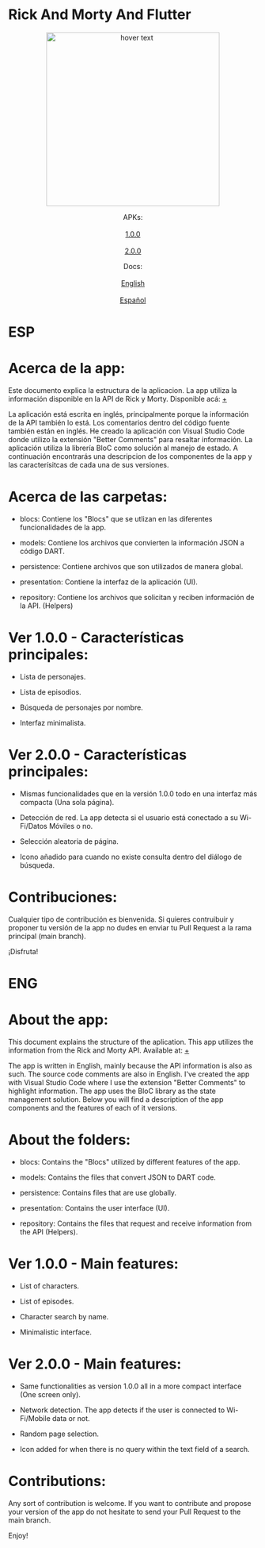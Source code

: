 # Rick And Morty And Flutter

<p align="center">
  <img src="https://github.com/navirobayo/rick_and_morty_and_flutter/blob/main/github_assets/images/repo_cover.png" width="350" title="hover text">
</p>

<p align="center">
  APKs:
  <br>
  <br>
  <a href="https://github.com/navirobayo/RickAndMortyAndFlutter/blob/main/repoassets/apks/rick_and_morty_api_1.0.0.apk">1.0.0</a>
  <br>
  <br>
  <a href="https://github.com/navirobayo/RickAndMortyAndFlutter/blob/main/repoassets/apks/rick_and_morty_api_2.0.0.apk">2.0.0</a>
</p>

<p align="center">  
  Docs:
  <br>
  <br>
  <a href="https://github.com/navirobayo/RickAndMortyAndFlutter/blob/main/README.md#ENG">English</a>
  <br>
  <br>
  <a href="https://github.com/navirobayo/RickAndMortyAndFlutter/blob/main/README.md#ESP">Español</a>
</p>

# ESP

# Acerca de la app: 

Este documento explica la estructura de la aplicacion. La app utiliza la información disponible en la API de Rick y Morty. Disponible acá: [+](https://rickandmortyapi.com/)


La aplicación está escrita en inglés, principalmente porque la información de la API también lo está. Los comentarios dentro del código fuente también están en inglés. He creado la aplicación con Visual Studio Code donde utilizo la extensión "Better Comments" para resaltar información. La aplicación utiliza la librería BloC como solución al manejo de estado. A continuación encontrarás una descripcion de los componentes de la app y las caracterísitcas de cada una de sus versiones. 

# Acerca de las carpetas:

- blocs: Contiene los "Blocs" que se utlizan en las diferentes funcionalidades de la app. 

- models: Contiene los archivos que convierten la información JSON a código DART.

- persistence: Contiene archivos que son utilizados de manera global. 

- presentation: Contiene la interfaz de la aplicación (UI).

- repository: Contiene los archivos que solicitan y reciben información de la API. (Helpers) 

# Ver 1.0.0 - Características principales:

- Lista de personajes.
  
- Lista de episodios.
  
- Búsqueda de personajes por nombre.

- Interfaz minimalista.

# Ver 2.0.0 - Características principales:

- Mismas funcionalidades que en la versión 1.0.0 todo en una interfaz más compacta (Una sola página).
  
- Detección de red. La app detecta si el usuario está conectado a su Wi-Fi/Datos Móviles o no. 
  
- Selección aleatoria de página. 

- Icono añadido para cuando no existe consulta dentro del diálogo de búsqueda.

# Contribuciones: 

Cualquier tipo de contribución es bienvenida. Si quieres contruibuir y proponer tu versión de la app no dudes en enviar tu Pull Request a la rama principal (main branch). 

¡Disfruta!

# ENG

# About the app: 

This document explains the structure of the aplication. This app utilizes the information from the Rick and Morty API. Available at: [+](https://rickandmortyapi.com/)


The app is written in English, mainly because the API information is also as such. The source code comments are also in English. I've created the app with Visual Studio Code where I use the extension "Better Comments" to highlight information. The app uses the BloC library as the state management solution. Below you will find a description of the app components and the features of each of it versions. 

# About the folders:

- blocs: Contains the "Blocs" utilized by different features of the app. 

- models: Contains the files that convert JSON to DART code.

- persistence: Contains files that are use globally. 

- presentation: Contains the user interface (UI).

- repository: Contains the files that request and receive information from the API (Helpers).

# Ver 1.0.0 - Main features:

- List of characters.
  
- List of episodes.
  
- Character search by name.

- Minimalistic interface.

# Ver 2.0.0 - Main features:

- Same functionalities as version 1.0.0 all in a more compact interface (One screen only).
  
- Network detection. The app detects if the user is connected to Wi-Fi/Mobile data or not. 
  
- Random page selection. 

- Icon added for when there is no query within the text field of a search. 

# Contributions: 

Any sort of contribution is welcome. If you want to contribute and propose your version of the app do not hesitate to send your Pull Request to the main branch. 

Enjoy!
